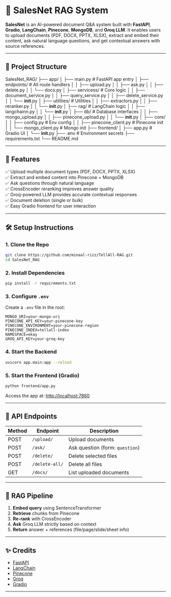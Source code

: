 # 🧠 SalesNet RAG System

**SalesNet** is an AI-powered document Q&A system built with **FastAPI**, **Gradio**, **LangChain**, **Pinecone**, **MongoDB**, and **Groq LLM**. It enables users to upload documents (PDF, DOCX, PPTX, XLSX), extract and embed their content, ask natural language questions, and get contextual answers with source references.

---

## 📁 Project Structure
SalesNet_RAG/
├── app/
│   ├── main.py                     # FastAPI app entry
│   ├── endpoints/                  # All route handlers
│   │   ├── upload.py
│   │   ├── ask.py
│   │   ├── delete.py
│   │   └── docs.py
│   ├── servicess/                   # Core logic
│   │   ├── document_service.py
│   │   ├── query_service.py
│   │   ├── delete_service.py
│   │   └── __init__.py
│   ├── utilities/                      # Utilities
│   │   ├── extractors.py
│   │   ├── reranker.py
│   │   └── __init__.py
│   ├── rag/                        # LangChain logic
│   │   ├── langchainn.py
│   │   └── __init__.py
│   ├── db/                         # Database interfaces
│   │   ├── mongo_upload.py
│   │   ├── pinecone_upload.py
│   │   └── __init__.py
│   ├── core/
│   │   ├── config.py               # Env config
│   │   ├── pinecone_client.py     # Pinecone init
│   │   └── mongo_client.py        # Mongo init
├── frontend/
│   ├── app.py                      # Gradio UI
│   └── __init__.py
├── .env                            # Environment secrets
├── requirements.txt
└── README.md


---

## 🚀 Features

✅ Upload multiple document types (PDF, DOCX, PPTX, XLSX)  
✅ Extract and embed content into Pinecone + MongoDB  
✅ Ask questions through natural language  
✅ CrossEncoder reranking improves answer quality  
✅ Groq-powered LLM provides accurate contextual responses  
✅ Document deletion (single or bulk)  
✅ Easy Gradio frontend for user interaction

---

## 🛠️ Setup Instructions

### 1. Clone the Repo
```bash
git clone https://github.com/minaal-rizz/TellAll-RAG.git
cd SalesNet_RAG
```

### 2. Install Dependencies
```bash
pip install -r requirements.txt
```

### 3. Configure `.env`
Create a `.env` file in the root:
```env
MONGO_URI=your-mongo-uri
PINECONE_API_KEY=your-pinecone-key
PINECONE_ENVIRONMENT=your-pinecone-region
PINECONE_INDEX=tellall-index
NAMESPACE=okay
GROQ_API_KEY=your-groq-key
```

### 4. Start the Backend
```bash
uvicorn app.main:app --reload
```

### 5. Start the Frontend (Gradio)
```bash
python frontend/app.py
```

Access the app at: [http://localhost:7860](http://localhost:7860)

---

## 🧪 API Endpoints
| Method | Endpoint         | Description                     |
|--------|------------------|---------------------------------|
| POST   | `/upload/`       | Upload documents                |
| POST   | `/ask/`          | Ask question (form: `question`) |
| POST   | `/delete/`       | Delete selected files           |
| POST   | `/delete-all/`   | Delete all files                |
| GET    | `/docs/`         | List uploaded documents         |

---

## 🧠 RAG Pipeline
1. **Embed query** using SentenceTransformer
2. **Retrieve** chunks from Pinecone
3. **Re-rank** with CrossEncoder
4. **Ask** Groq LLM strictly based on context
5. **Return** answer + references (file/page/slide/sheet info)


---

## ✨ Credits
- [FastAPI](https://fastapi.tiangolo.com)
- [LangChain](https://www.langchain.com)
- [Pinecone](https://www.pinecone.io)
- [Groq](https://groq.com)
- [Gradio](https://gradio.app)

---
